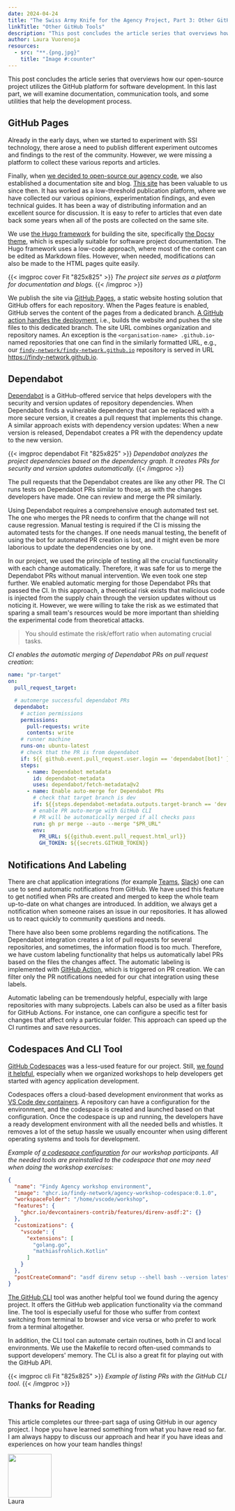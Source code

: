 ```yaml
---
date: 2024-04-24
title: "The Swiss Army Knife for the Agency Project, Part 3: Other GitHub Tools"
linkTitle: "Other GitHub Tools"
description: "This post concludes the article series that overviews how our open-source project utilizes the GitHub platform for software development. This last part will examine other valuable features such as GitHub Pages, Dependabot, and automatic PR labeling."
author: Laura Vuorenoja
resources:
  - src: "**.{png,jpg}"
    title: "Image #:counter"
---
```


This post concludes the article series that overviews how our open-source project utilizes
the GitHub platform for software development. In this last part, we will examine documentation,
communication tools, and some utilities that help the development process.

## GitHub Pages

Already in the early days, when we started to experiment with SSI technology,
there arose a need to publish different experiment outcomes and findings to the rest of the community.
However, we were missing a platform to collect these various reports and articles.

Finally, when [we decided to open-source our agency code](/blog/2021/08/11/announcing-findy-agency/),
we also established a documentation site and blog. [This site](https://findy-network.github.io/)
has been valuable to us since then. It has worked as
a low-threshold publication platform, where we have collected our various opinions,
experimentation findings, and even technical guides. It has been a way of distributing information
and an excellent source for discussion. It is easy to refer to articles that even date back some
years when all of the posts are collected on the same site.

We use [the Hugo framework](https://gohugo.io/) for building the site, specifically
[the Docsy theme](https://www.docsy.dev/),
which is especially suitable for software project documentation. The Hugo framework uses
a low-code approach, where most of the content can be edited as Markdown files.
However, when needed, modifications can also be made to the HTML pages quite easily.

{{< imgproc cover Fit "825x825" >}}
<em>The project site serves as a platform for documentation and blogs.
</em>
{{< /imgproc >}}

We publish the site via [GitHub Pages](https://pages.github.com/),
a static website hosting solution that
GitHub offers for each repository. When the Pages feature is enabled, GitHub serves
the content of the pages from a dedicated branch.
[A GitHub action handles the deployment](https://github.com/findy-network/findy-network.github.io/blob/f72bcd9cdec4882eae541320f5dce48499965d4f/.github/workflows/on-release.yml#L7),
i.e., builds the website and pushes the site files to this dedicated branch. The site URL
combines organization and repository names. An exception is the `<organisation-name> .github.io`-named
repositories that one can find in the similarly formatted URL, e.g., our
[`findy-network/findy-network.github.io`](https://github.com/findy-network/findy-network.github.io)
repository is served in URL <https://findy-network.github.io>.

## Dependabot

[Dependabot](https://docs.github.com/en/code-security/dependabot) is a GitHub-offered service
that helps developers with the security and
version updates of repository dependencies. When Dependabot finds a vulnerable dependency
that can be replaced with a more secure version, it creates a pull request that implements
this change. A similar approach exists with dependency version updates:
When a new version is released, Dependabot creates a PR with the dependency update to the new version.

{{< imgproc dependabot Fit "825x825" >}}
<em>Dependabot analyzes the project dependencies based on the dependency graph.
It creates PRs for security and version updates automatically.
</em>
{{< /imgproc >}}

The pull requests that the Dependabot creates are like any other PR.
The CI runs tests on Dependabot PRs similar to those, as with the changes developers have made.
One can review and merge the PR similarly.

Using Dependabot requires a comprehensive enough automated test set. The one who merges
the PR needs to confirm that the change will not cause regression. Manual testing is required
if the CI is missing the automated tests for the changes. If one needs manual testing, the benefit
of using the bot for automated PR creation is lost, and it might even be more laborious to update
the dependencies one by one.

In our project, we used the principle of testing all the crucial functionality with
each change automatically. Therefore, it was safe for us to merge the Dependabot PRs without
manual intervention. We even took one step further. We enabled automatic merging for those
Dependabot PRs that passed the CI. In this approach, a theoretical risk exists that malicious code
is injected from the supply chain through the version updates without us noticing it. However,
we were willing to take the risk as we estimated that sparing a small team's resources
would be more important than shielding the experimental code from theoretical attacks.

> You should estimate the risk/effort ratio when automating crucial tasks.

*CI enables the automatic merging of Dependabot PRs on pull request creation*:

```yaml
name: "pr-target"
on:
  pull_request_target:

  # automerge successful dependabot PRs
  dependabot:
    # action permissions
    permissions:
      pull-requests: write
      contents: write
    # runner machine
    runs-on: ubuntu-latest
    # check that the PR is from dependabot
    if: ${{ github.event.pull_request.user.login == 'dependabot[bot]' }}
    steps:
      - name: Dependabot metadata
        id: dependabot-metadata
        uses: dependabot/fetch-metadata@v2
      - name: Enable auto-merge for Dependabot PRs
        # check that target branch is dev
        if: ${{steps.dependabot-metadata.outputs.target-branch == 'dev'}}
        # enable PR auto-merge with GitHub CLI
        # PR will be automatically merged if all checks pass
        run: gh pr merge --auto --merge "$PR_URL"
        env:
          PR_URL: ${{github.event.pull_request.html_url}}
          GH_TOKEN: ${{secrets.GITHUB_TOKEN}}
```

## Notifications And Labeling

There are chat application integrations (for example [Teams](https://github.com/integrations/microsoft-teams),
[Slack](https://slack.github.com/))
one can use to send automatic notifications from GitHub. We have used this feature to get notified
when PRs are created and merged to keep
the whole team up-to-date on what changes are introduced. In addition, we always get
a notification when someone raises an issue in our repositories. It has allowed us
to react quickly to community questions and needs.

There have also been some problems regarding the notifications. The Dependabot integration
creates a lot of pull requests for several repositories, and sometimes,
the information flood is too much. Therefore, we have custom labeling functionality
that helps us automatically label PRs based on the files the changes affect.
The automatic labeling is implemented with [GitHub Action](https://github.com/actions/labeler),
which is triggered on PR creation.
We can filter only the PR notifications needed for our chat integration using these labels.

Automatic labeling can be tremendously helpful, especially with large repositories
with many subprojects. Labels can also be used as a filter basis for GitHub Actions.
For instance, one can configure a specific test for changes that affect only a particular folder.
This approach can speed up the CI runtimes and save resources.

## Codespaces And CLI Tool

[GitHub Codespaces](https://github.com/features/codespaces) was a less-used feature for our project.
Still, [we found it helpful](https://github.com/findy-network/agency-workshop-codespace),
especially when we organized workshops to help developers get started with agency application development.

Codespaces offers a cloud-based development environment that works as
[VS Code dev containers](https://code.visualstudio.com/docs/devcontainers/containers).
A repository can have a configuration for the environment, and the codespace is created and
launched based on that configuration. Once the codespace is up and running, the developers have
a ready development environment with all the needed bells and whistles. It removes a lot of
the setup hassle we usually encounter when using different operating systems and tools for development.

*Example of [a codespace configuration](https://github.com/findy-network/agency-workshop-codespace/blob/master/.devcontainer/devcontainer.json)
for our workshop participants. All the needed tools are preinstalled
to the codespace that one may need when doing the workshop exercises:*

```json
{
  "name": "Findy Agency workshop environment",
  "image": "ghcr.io/findy-network/agency-workshop-codespace:0.1.0",
  "workspaceFolder": "/home/vscode/workshop",
  "features": {
    "ghcr.io/devcontainers-contrib/features/direnv-asdf:2": {}
  },
  "customizations": {
    "vscode": {
      "extensions": [
        "golang.go",
        "mathiasfrohlich.Kotlin"
      ]
    }
  },
  "postCreateCommand": "asdf direnv setup --shell bash --version latest"
}
```

[The GitHub CLI](https://cli.github.com/) tool was another helpful tool we found during the agency project.
It offers the GitHub web application functionality via the command line. The tool is especially useful
for those who suffer from context switching
from terminal to browser and vice versa or who prefer to work from a terminal altogether.

In addition, the CLI tool can automate certain routines, both in CI and local environments.
We use the Makefile to record often-used commands to support developers' memory.
The CLI is also a great fit for playing out with the GitHub API.

{{< imgproc cli Fit "825x825" >}}
<em>Example of listing PRs with the GitHub CLI tool.
</em>
{{< /imgproc >}}

## Thanks for Reading

This article completes our three-part saga of using GitHub in our agency project.
I hope you have learned something from what you have read so far.
I am always happy to discuss our approach and hear if you have ideas and experiences on
how your team handles things!

<div style="display: flex">
<span>
<img src="https://avatars.githubusercontent.com/u/29113682?v=4%22" width="100"/>
<div>Laura</div>
<div><a href="https://github.com/lauravuo/" target="_blank" rel="noopener noreferer"><i class="fab fa-github ml-2 "></i></a>
<a href="https://www.linkedin.com/in/lauravuorenoja/" target="_blank" rel="noopener noreferer"><i class="fab fa-linkedin ml-2 "></i></a>
<a href="https://fosstodon.org/@lauravuo" target="_blank" rel="noopener noreferer"><i class="fab fa-mastodon ml-2 "></i></a>
<a href="https://twitter.com/vuorenoja" target="_blank" rel="noopener noreferer"><i class="fab fa-twitter ml-2 "></i></a></div>
</span></div><br><br>
